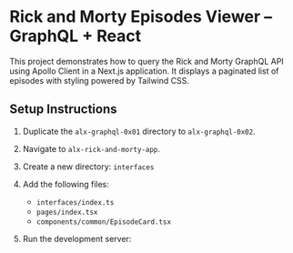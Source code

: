 # Rick and Morty Episodes Viewer – GraphQL + React

This project demonstrates how to query the Rick and Morty GraphQL API using Apollo Client in a Next.js application. It displays a paginated list of episodes with styling powered by Tailwind CSS.

## Setup Instructions

1. Duplicate the `alx-graphql-0x01` directory to `alx-graphql-0x02`.
2. Navigate to `alx-rick-and-morty-app`.
3. Create a new directory: `interfaces`
4. Add the following files:
   - `interfaces/index.ts`
   - `pages/index.tsx`
   - `components/common/EpisodeCard.tsx`

5. Run the development server:
